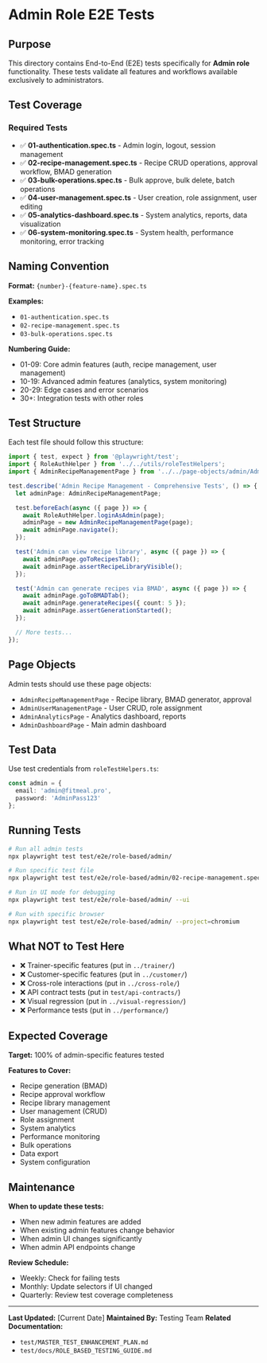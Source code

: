 # Admin Role E2E Tests

## Purpose
This directory contains End-to-End (E2E) tests specifically for **Admin role** functionality. These tests validate all features and workflows available exclusively to administrators.

## Test Coverage

### Required Tests
- ✅ **01-authentication.spec.ts** - Admin login, logout, session management
- ✅ **02-recipe-management.spec.ts** - Recipe CRUD operations, approval workflow, BMAD generation
- ✅ **03-bulk-operations.spec.ts** - Bulk approve, bulk delete, batch operations
- ✅ **04-user-management.spec.ts** - User creation, role assignment, user editing
- ✅ **05-analytics-dashboard.spec.ts** - System analytics, reports, data visualization
- ✅ **06-system-monitoring.spec.ts** - System health, performance monitoring, error tracking

## Naming Convention

**Format:** `{number}-{feature-name}.spec.ts`

**Examples:**
- `01-authentication.spec.ts`
- `02-recipe-management.spec.ts`
- `03-bulk-operations.spec.ts`

**Numbering Guide:**
- 01-09: Core admin features (auth, recipe management, user management)
- 10-19: Advanced admin features (analytics, system monitoring)
- 20-29: Edge cases and error scenarios
- 30+: Integration tests with other roles

## Test Structure

Each test file should follow this structure:

```typescript
import { test, expect } from '@playwright/test';
import { RoleAuthHelper } from '../../utils/roleTestHelpers';
import { AdminRecipeManagementPage } from '../../page-objects/admin/AdminRecipeManagementPage';

test.describe('Admin Recipe Management - Comprehensive Tests', () => {
  let adminPage: AdminRecipeManagementPage;

  test.beforeEach(async ({ page }) => {
    await RoleAuthHelper.loginAsAdmin(page);
    adminPage = new AdminRecipeManagementPage(page);
    await adminPage.navigate();
  });

  test('Admin can view recipe library', async ({ page }) => {
    await adminPage.goToRecipesTab();
    await adminPage.assertRecipeLibraryVisible();
  });

  test('Admin can generate recipes via BMAD', async ({ page }) => {
    await adminPage.goToBMADTab();
    await adminPage.generateRecipes({ count: 5 });
    await adminPage.assertGenerationStarted();
  });

  // More tests...
});
```

## Page Objects

Admin tests should use these page objects:
- `AdminRecipeManagementPage` - Recipe library, BMAD generator, approval
- `AdminUserManagementPage` - User CRUD, role assignment
- `AdminAnalyticsPage` - Analytics dashboard, reports
- `AdminDashboardPage` - Main admin dashboard

## Test Data

Use test credentials from `roleTestHelpers.ts`:
```typescript
const admin = {
  email: 'admin@fitmeal.pro',
  password: 'AdminPass123'
};
```

## Running Tests

```bash
# Run all admin tests
npx playwright test test/e2e/role-based/admin/

# Run specific test file
npx playwright test test/e2e/role-based/admin/02-recipe-management.spec.ts

# Run in UI mode for debugging
npx playwright test test/e2e/role-based/admin/ --ui

# Run with specific browser
npx playwright test test/e2e/role-based/admin/ --project=chromium
```

## What NOT to Test Here

- ❌ Trainer-specific features (put in `../trainer/`)
- ❌ Customer-specific features (put in `../customer/`)
- ❌ Cross-role interactions (put in `../cross-role/`)
- ❌ API contract tests (put in `test/api-contracts/`)
- ❌ Visual regression (put in `../visual-regression/`)
- ❌ Performance tests (put in `../performance/`)

## Expected Coverage

**Target:** 100% of admin-specific features tested

**Features to Cover:**
- Recipe generation (BMAD)
- Recipe approval workflow
- Recipe library management
- User management (CRUD)
- Role assignment
- System analytics
- Performance monitoring
- Bulk operations
- Data export
- System configuration

## Maintenance

**When to update these tests:**
- When new admin features are added
- When existing admin features change behavior
- When admin UI changes significantly
- When admin API endpoints change

**Review Schedule:**
- Weekly: Check for failing tests
- Monthly: Update selectors if UI changed
- Quarterly: Review test coverage completeness

---

**Last Updated:** [Current Date]
**Maintained By:** Testing Team
**Related Documentation:**
- `test/MASTER_TEST_ENHANCEMENT_PLAN.md`
- `test/docs/ROLE_BASED_TESTING_GUIDE.md`
